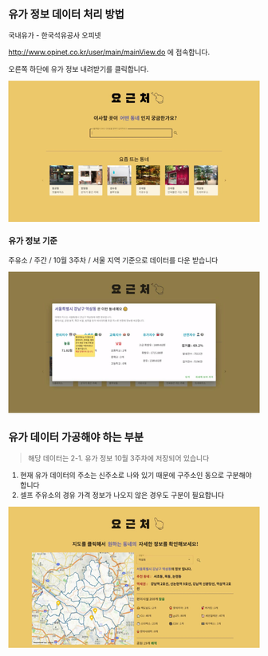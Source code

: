 ## 유가 정보 데이터 처리 방법

국내유가 - 한국석유공사 오피넷

<http://www.opinet.co.kr/user/main/mainView.do> 에 접속합니다.

오른쪽 하단에 유가 정보 내려받기를 클릭합니다.

![1](.\assets\1.PNG)



### 유가 정보 기준

주유소 / 주간 / 10월 3주차 / 서울 지역 기준으로 데이터를 다운 받습니다

![2](.\assets\2.PNG)



## 유가 데이터 가공해야 하는 부분

> 해당 데이터는 2-1. 유가 정보 10월 3주차에 저장되어 있습니다

1. 현재 유가 데이터의 주소는 신주소로 나와 있기 때문에 구주소인 동으로 구분해야 합니다
2. 셀프 주유소의 경유 가격 정보가 나오지 않은 경우도 구분이 필요합니다

![3](.\assets\3.PNG)

